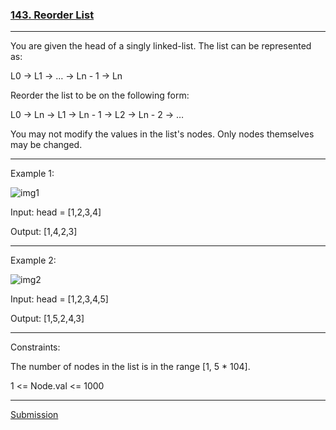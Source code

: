 ### [143. Reorder List](https://leetcode.com/problems/reorder-list/)
***
You are given the head of a singly linked-list. The list can be represented as:

L0 → L1 → … → Ln - 1 → Ln

Reorder the list to be on the following form:

L0 → Ln → L1 → Ln - 1 → L2 → Ln - 2 → …

You may not modify the values in the list's nodes. Only nodes themselves may be changed.

 ***

Example 1:

![img1](https://assets.leetcode.com/uploads/2021/03/04/reorder1linked-list.jpg)

Input: head = [1,2,3,4]

Output: [1,4,2,3]
***
Example 2:

![img2](https://assets.leetcode.com/uploads/2021/03/09/reorder2-linked-list.jpg)

Input: head = [1,2,3,4,5]

Output: [1,5,2,4,3]
 
***
Constraints:

The number of nodes in the list is in the range [1, 5 * 104].

1 <= Node.val <= 1000

***
[Submission](https://leetcode.com/problems/reorder-list/submissions/1211656707)